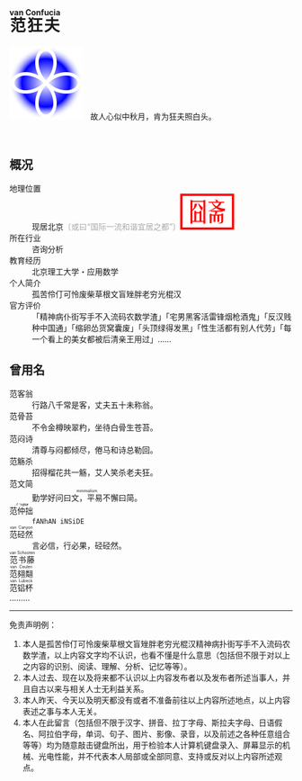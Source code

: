 # <ruby>范狂夫<rt>van Confucia</rt></ruby>

![](https://github.com/fanhan-inside/fanhan-inside/raw/master/icon_dynamic.svg)&emsp;故人心似中秋月，肯为狂夫照白头。

<br />

## 概况

<dl>
  <dt>地理位置</dt>
  <dd>现居北京<span style="color: darkgray;">〔或曰“国际一流和谐宜居之都”〕</span><img src="https://github.com/fanhan-inside/fanhan-inside/raw/master/seal_room.svg" /></dd>
  <dt>所在行业</dt>
  <dd>咨询分析</dd>
  <dt>教育经历</dt>
  <dd>北京理工大学・应用数学</dd>
  <dt>个人简介</dt>
  <dd>孤苦伶仃可怜废柴草根文盲矬胖老穷光棍汉</dd>
  <dt>官方评价</dt>
  <dd>「精神病仆街写手不入流码农数学渣」「宅男黑客活雷锋烟枪酒鬼」「反汉贱种中国通」「缩卵怂货窝囊废」「头顶绿得发黑」「性生活都有别人代劳」「每一个看上的美女都被后清亲王用过」……</dd>
</dl>

## 曾用名

<dl>
  <dt>范客翁</dt>
  <dd>行路八千常是客，丈夫五十未称翁。</dd>
  <dt>范骨苔</dt>
  <dd>不令金樽映翠杓，坐待白骨生苍苔。</dd>
  <dt>范闷诗</dt>
  <dd>清尊与闷都倾尽，倦马和诗总勒回。</dd>
  <dt>范觞杀</dt>
  <dd>招得榴花共一觞，艾人笑杀老夫狂。</dd>
  <dt>范文简</dt>
  <dd><ruby>勤学好问曰文，平易不懈曰简。<rt>minimalism</rt></ruby></dd>
  <dt><ruby>范仲拙<rt><code>.f'h@N#</code></rt></ruby></dt>
  <dd><code>fANhAN iNSiDE</code></dd>
  <dt><ruby>范硁然<rt>van Canyon</rt></ruby></dt>
  <dd>言必信，行必果，硁硁然。</dd>
  <dt><ruby>范书藤<rt>van Schooten</rt></ruby></dt>
  <dt><ruby>范翗翷<rt>van Ceulen</rt></ruby></dt>
  <dt><ruby>范铝杯<rt>van Lübeck</rt></ruby></dt>
  <dt>………</dt>
</dl>

***

免责声明例：

1. 本人是孤苦伶仃可怜废柴草根文盲矬胖老穷光棍汉精神病扑街写手不入流码农数学渣，以上内容文字均不认识，也看不懂是什么意思（包括但不限于对以上之内容的识别、阅读、理解、分析、记忆等等）。
2. 本人过去、现在以及将来都不认识以上内容发布者以及发布者所述当事人，并且自古以来与相关人士无利益关系。
3. 本人昨天、今天以及明天都没有或者不准备前往以上内容所述地点，以上内容表述之事与本人无关。
4. 本人在此留言（包括但不限于汉字、拼音、拉丁字母、斯拉夫字母、日语假名、阿拉伯字母，单词、句子、图片、影像、录音，以及前述之各种任意组合等等）均为随意敲击键盘所出，用于检验本人计算机键盘录入、屏幕显示的机械、光电性能，并不代表本人局部或全部同意、支持或反对以上内容所述观点。
